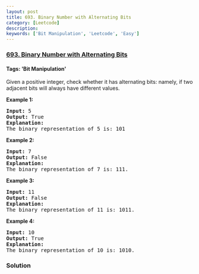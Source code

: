 ```yaml
---
layout: post
title: 693. Binary Number with Alternating Bits
category: [Leetcode]
description: 
keywords: ['Bit Manipulation', 'Leetcode', 'Easy']
---
```

### [693. Binary Number with Alternating Bits](https://leetcode.com/problems/binary-number-with-alternating-bits)

#### Tags: 'Bit Manipulation'

<div class="content__u3I1 question-content__JfgR"><div><p>Given a positive integer, check whether it has alternating bits: namely, if two adjacent bits will always have different values.</p>
<p><b>Example 1:</b><br/>
</p><pre><b>Input:</b> 5
<b>Output:</b> True
<b>Explanation:</b>
The binary representation of 5 is: 101
</pre>
<p></p>
<p><b>Example 2:</b><br/>
</p><pre><b>Input:</b> 7
<b>Output:</b> False
<b>Explanation:</b>
The binary representation of 7 is: 111.
</pre>
<p></p>
<p><b>Example 3:</b><br/>
</p><pre><b>Input:</b> 11
<b>Output:</b> False
<b>Explanation:</b>
The binary representation of 11 is: 1011.
</pre>
<p></p>
<p><b>Example 4:</b><br/>
</p><pre><b>Input:</b> 10
<b>Output:</b> True
<b>Explanation:</b>
The binary representation of 10 is: 1010.
</pre>
<p></p></div></div>

### Solution
